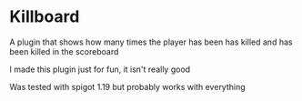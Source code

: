 # Killboard
A plugin that shows how many times the player has been has killed and has been killed in the scoreboard

I made this plugin just for fun, it isn't really good

Was tested with spigot 1.19 but probably works with everything
